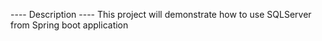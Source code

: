 ---- Description ----
This project will demonstrate how to use SQLServer from Spring boot application

